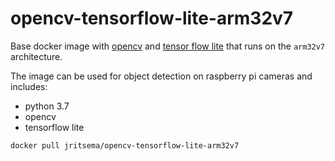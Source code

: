 # opencv-tensorflow-lite-arm32v7

Base docker image with [opencv](https://opencv.org/) and [tensor flow lite](https://www.tensorflow.org/lite/) that runs on the `arm32v7` architecture.

The image can be used for object detection on raspberry pi cameras and includes:

- python 3.7
- opencv
- tensorflow lite

```
docker pull jritsema/opencv-tensorflow-lite-arm32v7
```
